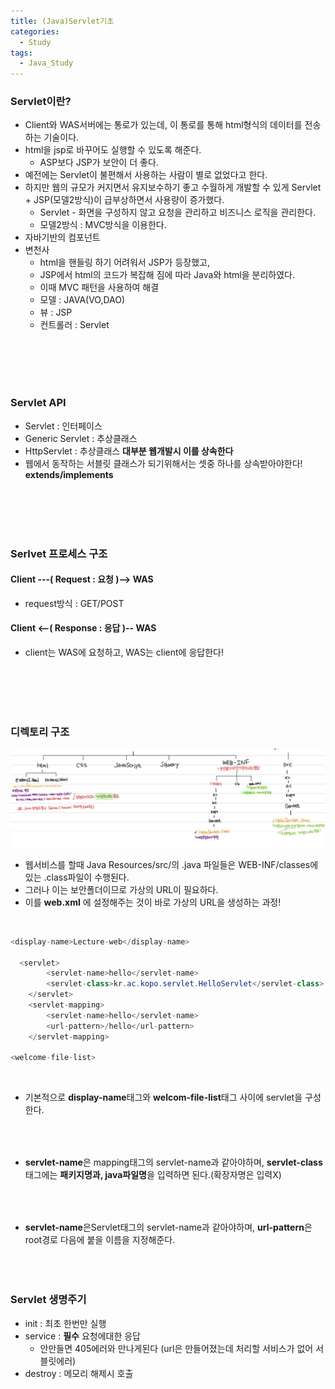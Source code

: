 ```yaml
---
title: (Java)Servlet기초
categories:
  - Study
tags:
  - Java_Study
---
```



### Servlet이란?
* Client와 WAS서버에는 통로가 있는데, 이 통로를 통해 html형식의 데이터를 전송하는 기술이다.
* html을 jsp로 바꾸어도 실행할 수 있도록 해준다.
  - ASP보다 JSP가 보안이 더 좋다.
* 예전에는 Servlet이 불편해서 사용하는 사람이 별로 없었다고 한다.
* 하지만 웹의 규모가 커지면서 유지보수하기 좋고 수월하게 개발할 수 있게 Servlet + JSP(모델2방식)이 급부상하면서 사용량이 증가했다.
  - Servlet - 화면을 구성하지 않고 요청을 관리하고 비즈니스 로직을 관리한다.
  - 모델2방식 : MVC방식을 이용한다.
* 자바기반의 컴포넌트
* 변천사
  - html을 핸들링 하기 어려워서 JSP가 등장했고,
  - JSP에서 html의 코드가 복잡해 짐에 따라 Java와 html을 분리하였다.
  - 이때 MVC 패턴을 사용하여 해결
  - 모델 : JAVA(VO,DAO)
  - 뷰 : JSP
  - 컨트롤러 : Servlet

<br><br><br><br>

### Servlet API
* Servlet : 인터페이스
* Generic Servlet : 추상클래스
* HttpServlet : 추상클래스 **대부분 웹개발시 이를 상속한다**
* 웹에서 동작하는 서블릿 클래스가 되기위해서는 셋중 하나를 상속받아야한다! **extends/implements**

<br><br><br><br>


### Serlvet 프로세스 구조
#### Client ---( Request : 요청 )--> WAS
  - request방식 : GET/POST
#### Client <--( Response : 응답 )-- WAS
* client는 WAS에 요청하고, WAS는 client에 응답한다!

<br><br><br><br>

### 디렉토리 구조
![Servletdir구조](/assets/imgss/20210618-디렉토리구조.jpg)
<br>
* 웹서비스를 할때 Java Resources/src/의 .java 파일들은 WEB-INF/classes에 있는 .class파일이 수행된다.
* 그러나 이는 보안폴더이므로 가상의 URL이 필요하다.
* 이를 **web.xml** 에 설정해주는 것이 바로 가상의 URL을 생성하는 과정!
<br>

```Java
<display-name>Lecture-web</display-name>

  <servlet>
	 	<servlet-name>hello</servlet-name>
	 	<servlet-class>kr.ac.kopo.servlet.HelloServlet</servlet-class>  
	</servlet>
	<servlet-mapping>
	  	<servlet-name>hello</servlet-name>
	  	<url-pattern>/hello</url-pattern>
	</servlet-mapping>
  
<welcome-file-list>
```

<br>

* 기본적으로 **display-name**태그와 **welcom-file-list**태그 사이에 servlet을 구성한다.

<br>

###### <Servlet>
* **servlet-name**은 mapping태그의 servlet-name과 같아야하며, **servlet-class**태그에는 **패키지명과, java파일명**을 입력하면 된다.(확장자명은 입력X)
  
<br>
  
###### <Servlet-mapping>
*  **servlet-name**은Servlet태그의 servlet-name과 같아야하며, **url-pattern**은 root경로 다음에 붙을 이름을 지정해준다.
<br><br><br><br>

### Servlet 생명주기
* init : 최초 한번만 실행
* service : **필수** 요청에대한 응답 
  - 안만들면 405에러와 만나게된다 (url은 만들어졌는데 처리할 서비스가 없어 서블릿에러)
* destroy : 메모리 해제시 호출 
<br><br><br><br><br>


